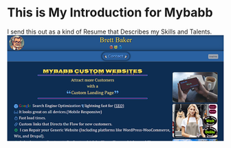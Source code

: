 # This is My Introduction for Mybabb

I send this out as a kind of Resume that Describes my Skills and Talents.
![imaage](MyIntroReadme.png)
